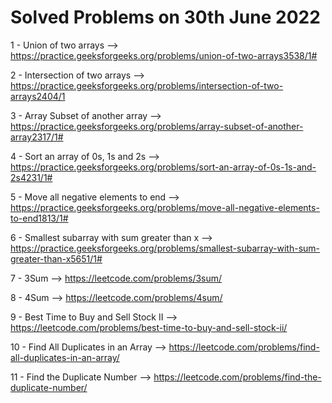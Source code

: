 # Solved Problems on 30th June 2022

1 - Union of two arrays --> https://practice.geeksforgeeks.org/problems/union-of-two-arrays3538/1#

2 - Intersection of two arrays --> https://practice.geeksforgeeks.org/problems/intersection-of-two-arrays2404/1

3 - Array Subset of another array --> https://practice.geeksforgeeks.org/problems/array-subset-of-another-array2317/1#

4 - Sort an array of 0s, 1s and 2s --> https://practice.geeksforgeeks.org/problems/sort-an-array-of-0s-1s-and-2s4231/1#

5 - Move all negative elements to end --> https://practice.geeksforgeeks.org/problems/move-all-negative-elements-to-end1813/1#

6 - Smallest subarray with sum greater than x --> https://practice.geeksforgeeks.org/problems/smallest-subarray-with-sum-greater-than-x5651/1#

7 - 3Sum --> https://leetcode.com/problems/3sum/

8 - 4Sum --> https://leetcode.com/problems/4sum/

9 - Best Time to Buy and Sell Stock II --> https://leetcode.com/problems/best-time-to-buy-and-sell-stock-ii/

10 - Find All Duplicates in an Array --> https://leetcode.com/problems/find-all-duplicates-in-an-array/

11 - Find the Duplicate Number --> https://leetcode.com/problems/find-the-duplicate-number/